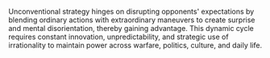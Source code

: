 Unconventional strategy hinges on disrupting opponents' expectations by blending ordinary actions with extraordinary maneuvers to create surprise and mental disorientation, thereby gaining advantage. This dynamic cycle requires constant innovation, unpredictability, and strategic use of irrationality to maintain power across warfare, politics, culture, and daily life.
